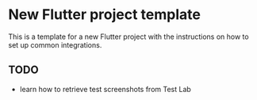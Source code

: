 # New Flutter project template

This is a template for a new Flutter project with the instructions on how to set up common integrations.

## TODO

* learn how to retrieve test screenshots from Test Lab
